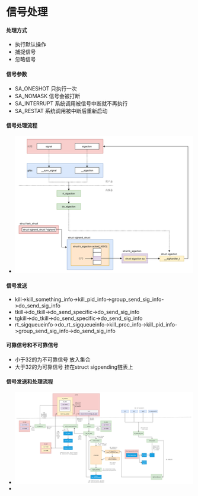# 信号处理
#### 处理方式
* 执行默认操作
* 捕捉信号
* 忽略信号

#### 信号参数
* SA_ONESHOT 只执行一次
* SA_NOMASK 信号会被打断
* SA_INTERRUPT 系统调用被信号中断就不再执行
* SA_RESTAT 系统调用被中断后重新启动

#### 信号处理流程
* ![7cb86c73b9e73893e6b0e0433d476928](media/15619632498634/7cb86c73b9e73893e6b0e0433d476928.png)

#### 信号发送
* kill->kill_something_info->kill_pid_info->group_send_sig_info->do_send_sig_info
* tkill->do_tkill->do_send_specific->do_send_sig_info
* tgkill->do_tkill->do_send_specific->do_send_sig_info
* rt_sigqueueinfo->do_rt_sigqueueinfo->kill_proc_info->kill_pid_info->group_send_sig_info->do_send_sig_info

#### 可靠信号和不可靠信号
* 小于32的为不可靠信号 放入集合
* 大于32的为可靠信号 挂在struct sigpending链表上

#### 信号发送和处理流程
* ![3dcb3366b11a3594b00805896b7731fb](media/15619632498634/3dcb3366b11a3594b00805896b7731fb.png)
* 